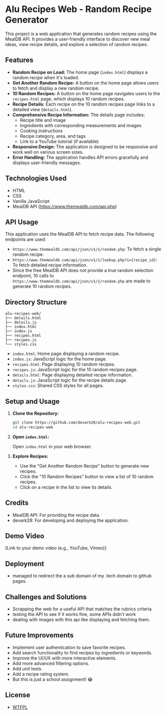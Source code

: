 # Alu Recipes Web - Random Recipe Generator

This project is a web application that generates random recipes using the MealDB API. It provides a user-friendly interface to discover new meal ideas, view recipe details, and explore a selection of random recipes.

## Features

-   **Random Recipe on Load:** The home page (`index.html`) displays a random recipe when it's loaded.
-   **Get Another Random Recipe:** A button on the home page allows users to fetch and display a new random recipe.
-   **10 Random Recipes:** A button on the home page navigates users to the `recipes.html` page, which displays 10 random recipes.
-   **Recipe Details:** Each recipe on the 10 random recipes page links to a detailed view (`details.html`).
-   **Comprehensive Recipe Information:** The details page includes:
    -   Recipe title and image
    -   Ingredients with corresponding measurements and images
    -   Cooking instructions
    -   Recipe category, area, and tags
    -   Link to a YouTube tutorial (if available)
-   **Responsive Design:** The application is designed to be responsive and work well on various screen sizes.
-   **Error Handling:** The application handles API errors gracefully and displays user-friendly messages.

## Technologies Used

-   HTML
-   CSS
-   Vanilla JavaScript
-   MealDB API (https://www.themealdb.com/api.php)

## API Usage

This application uses the MealDB API to fetch recipe data. The following endpoints are used:

-   `https://www.themealdb.com/api/json/v1/1/random.php`: To fetch a single random recipe.
-   `https://www.themealdb.com/api/json/v1/1/lookup.php?i={recipe_id}`: To fetch detailed recipe information.
-   Since the free MealDB API does not provide a true random selection endpoint, 10 calls to `https://www.themealdb.com/api/json/v1/1/random.php` are made to generate 10 random recipes.

## Directory Structure

```
alu-recipes-web/
├── details.html
├── details.js
├── index.html
├── index.js
├── recipes.html
├── recipes.js
└── styles.css
```

-   `index.html`: Home page displaying a random recipe.
-   `index.js`: JavaScript logic for the home page.
-   `recipes.html`: Page displaying 10 random recipes.
-   `recipes.js`: JavaScript logic for the 10 random recipes page.
-   `details.html`: Page displaying detailed recipe information.
-   `details.js`: JavaScript logic for the recipe details page.
-   `styles.css`: Shared CSS styles for all pages.

## Setup and Usage

1.  **Clone the Repository:**

    ```bash
    git clone https://github.com/devark28/alu-recipes-web.git
    cd alu-recipes-web
    ```

2.  **Open `index.html`:**

    Open `index.html` in your web browser.

3.  **Explore Recipes:**

    -   Use the "Get Another Random Recipe" button to generate new recipes.
    -   Click the "10 Random Recipes" button to view a list of 10 random recipes.
    -   Click on a recipe in the list to view its details.

## Credits

-   MealDB API: For providing the recipe data.
-   devark28: For developing and deploying the application.

## Demo Video

[Link to your demo video (e.g., YouTube, Vimeo)]

## Deployment

- managed to redirect the a sub domain of my .tech domain to github pages.

## Challenges and Solutions

- Scrapping the web for a useful API that matches the rubrics criteria
- testing the API to see if it works fine, some APIs didn't work
- dealing with images with this api like displaying and fetching them.

## Future Improvements

-   Implement user authentication to save favorite recipes.
-   Add search functionality to find recipes by ingredients or keywords.
-   Improve the UI/UX with more interactive elements.
-   Add more advanced filtering options.
-   Add unit tests.
-   Add a recipe rating system.
-   But this is just a school assignment! 😂

## License

- [WTFPL](https://en.wikipedia.org/wiki/WTFPL)
